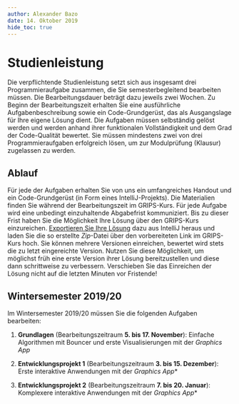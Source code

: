 ```yaml
---
author:	Alexander Bazo
date: 14. Oktober 2019
hide_toc: true
---
```


# Studienleistung

Die verpflichtende Studienleistung setzt sich aus insgesamt drei Programmieraufgabe zusammen, die Sie semesterbegleitend bearbeiten müssen. Die Bearbeitungsdauer beträgt dazu jeweils zwei Wochen. Zu Beginn der Bearbeitungszeit erhalten Sie eine ausführliche Aufgabenbeschreibung sowie ein Code-Grundgerüst, das als Ausgangslage für Ihre eigene Lösung dient. Die Aufgaben müssen selbständig gelöst werden und werden anhand ihrer funktionalen Vollständigkeit und dem Grad der Code-Qualität bewertet. Sie müssen mindestens zwei von drei Programmieraufgaben erfolgreich lösen, um zur Modulprüfung (Klausur) zugelassen zu werden.

## Ablauf

Für jede der Aufgaben erhalten Sie von uns ein umfangreiches Handout und ein Code-Grundgerüst (in Form eines IntelliJ-Projekts). Die Materialien finden Sie während der Bearbeitungszeit im GRIPS-Kurs. Für jede Aufgabe wird eine unbedingt einzuhaltende Abgabefrist kommuniziert. Bis zu dieser Frist haben Sie die Möglichkeit Ihre Lösung über den GRIPS-Kurs einzureichen. [Exportieren Sie Ihre Lösung](../../tutorials/Starterprojekte) dazu aus IntelliJ heraus und laden Sie die so erstellte *Zip*-Datei über den vorbereiteten Link im GRIPS-Kurs hoch. Sie können mehrere Versionen einreichen, bewertet wird stets die zu letzt eingereichte Version. Nutzen Sie diese Möglichkeit, um möglichst früh eine erste Version ihrer Lösung bereitzustellen und diese dann schrittweise zu verbessern. Verschieben Sie das Einreichen der Lösung nicht auf die letzten Minuten vor Fristende! 

## Wintersemester 2019/20

Im Wintersemester 2019/20 müssen Sie die folgenden Aufgaben bearbeiten:

1. **Grundlagen** (Bearbeitungszeitraum **5. bis 17. November**): Einfache Algorithmen mit Bouncer und erste Visualisierungen mit der *Graphics App*

2. **Entwicklungsprojekt 1** (Bearbeitungszeitraum **3. bis 15. Dezember**): Erste interaktive Anwendungen mit der *Graphics App**

3. **Entwicklungsprojekt 2** (Bearbeitungszeitraum  **7. bis 20. Januar**): Komplexere interaktive Anwendungen mit der *Graphics App**
